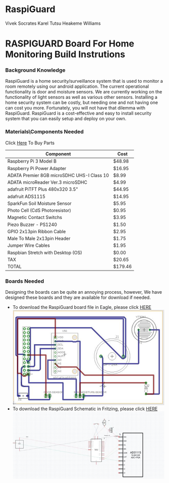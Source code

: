# RaspiGuard
Vivek Socrates
Karel Tutsu
Heakeme Williams

# RASPIGUARD Board For Home Monitoring Build Instrutions

### Background Knowledge
RaspiGuard is a home security/surveillance system that is used to monitor a room remotely using our android application. The current operational functionality is door and moisture sensors. We are currently working on the functionality of light sensors as well as various other sensors. Installing a home security system can be costly, but needing one and not having one can cost you more. Fortunately, you will not have that dilemma with RaspiGuard. RaspiGuard is a cost-effective and easy to install security system that you can easily setup and deploy on your own. 

### Materials\Components Needed 
Click [Here](https://www.adafruit.com/) To Buy Parts

Component	   |                                Cost
------------ |  ---------------------------------------
 Raspberry Pi 3 Model B	 |                     $48.98
 Raspberry Pi Power Adapter	|                  $16.95
 ADATA Premier 8GB microSDHC UHS-I Class 10	|  $8.99
ADATA microReader Ver.3 microSDHC	          |  $4.99
adafruit PiTFT Plus 480x320 3.5"	          |  $44.95
adafruit ADS1115	                          |  $14.95
SparkFun Soil Moisture Sensor	              |  $5.95
 Photo Cell (CdS Photoresistor)	            |  $0.95
 Magnetic Contact Switchs	                  |  $3.95
 Piezo Buzzer - PS1240	                      |  $1.50
 GPIO 2x13pin Ribbon Cable	                  |  $2.95
 Male To Male 2x13pin Header	                |  $1.75
 Jumper Wire Cables	                        |  $1.95
Raspbian Stretch with Desktop (OS)	        |  $0.00
TAX	                                        | $20.65
TOTAL	                                      | $179.46

### Boards Needed 

Designing the boards can be quite an annoying process, however, We have designed these boards and they are available for download if needed. 
* To download the RaspiGuard board file in Eagle, please click [HERE](https://github.com/V-Socrates/RaspiGuard/blob/master/Hardware/RaspiGuardProtoBoard.zip)
![Image of the RaspiGuard Board](https://github.com/V-Socrates/RaspiGuard/blob/master/Images/RaspiguardBoard.JPG)
* To download the RaspiGuard Schematic in Fritzing, please click [HERE](https://github.com/V-Socrates/RaspiGuard/blob/master/Hardware/RaspiGuard%20Schematic.fzz)
![Image of the RaspiGuard Board](https://github.com/V-Socrates/RaspiGuard/blob/master/Images/FritzingSchematic.JPG)
